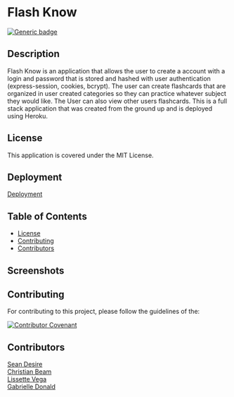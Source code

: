 # Flash Know

[![Generic badge](https://img.shields.io/badge/License-MIT-yellowgreen.svg)](https://shields.io/)

## Description

Flash Know is an application that allows the user to create a account with a login and password that is stored and hashed with user authentication (express-session, cookies, bcrypt). The user can create flashcards that are organized in user created categories so they can practice whatever subject they would like. The User can also view other users flashcards. This is a full stack application that was created from the ground up and is deployed using Heroku.

## License

This application is covered under the MIT License.

## Deployment

[Deployment](https://pacific-wave-45573.herokuapp.com/)

## Table of Contents

- [License](#license)
- [Contributing](#contributing)
- [Contributors](#contributors)

## Screenshots

## Contributing

For contributing to this project, please follow the guidelines of the:

[![Contributor Covenant](https://img.shields.io/badge/Contributor%20Covenant-2.1-4baaaa.svg)](https://www.contributor-covenant.org/version/2/1/code_of_conduct/)

## Contributors

[Sean Desire](https://github.com/sdesire) <br>
[Christian Beam](https://github.com/beamchristian) <br>
[Lissette Vega](https://github.com/lvega7) <br>
[Gabrielle Donald](https://github.com/gabriellenoelle)
